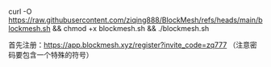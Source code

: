 curl -O https://raw.githubusercontent.com/ziqing888/BlockMesh/refs/heads/main/blockmesh.sh && chmod +x blockmesh.sh && ./blockmesh.sh





首先注册：https://app.blockmesh.xyz/register?invite_code=zq777  （注意密码要包含一个特殊的符号）
